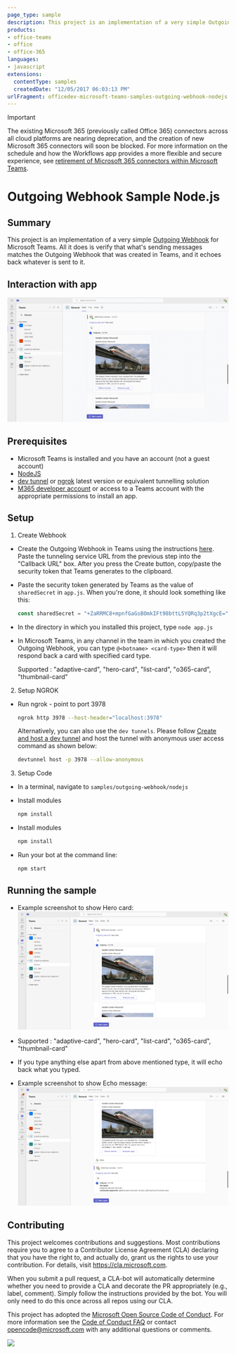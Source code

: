 ```yaml
---
page_type: sample
description: This project is an implementation of a very simple Outgoing Webhook for Microsoft Teams.
products:
- office-teams
- office
- office-365
languages:
- javascript
extensions:
  contentType: samples
  createdDate: "12/05/2017 06:03:13 PM"
urlFragment: officedev-microsoft-teams-samples-outgoing-webhook-nodejs
---
```

> [!IMPORTANT]
>
> The existing Microsoft 365 (previously called Office 365) connectors across all cloud platforms are nearing deprecation, and the creation of new Microsoft 365 connectors will soon be blocked. For more information on the schedule and how the Workflows app provides a more flexible and secure experience, see [retirement of Microsoft 365 connectors within Microsoft Teams](https://devblogs.microsoft.com/microsoft365dev/retirement-of-office-365-connectors-within-microsoft-teams/).

# Outgoing Webhook Sample Node.js

## Summary

This project is an implementation of a very simple [Outgoing Webhook](https://docs.microsoft.com/en-us/microsoftteams/platform/concepts/custom-bot) for Microsoft Teams. All it does is verify that what's sending messages matches the Outgoing Webhook that was created in Teams, and it echoes back whatever is sent to it.

## Interaction with app

![Broadcast from user](./Images/Outgoingwebhook.gif)

## Prerequisites

- Microsoft Teams is installed and you have an account (not a guest account)
- [NodeJS](https://nodejs.org/en/)
- [dev tunnel](https://learn.microsoft.com/en-us/azure/developer/dev-tunnels/get-started?tabs=windows) or [ngrok](https://ngrok.com/) latest version or equivalent tunnelling solution
- [M365 developer account](https://docs.microsoft.com/en-us/microsoftteams/platform/concepts/build-and-test/prepare-your-o365-tenant) or access to a Teams account with the appropriate permissions to install an app.

## Setup

 
1. Create Webhook
  * Create the Outgoing Webhook in Teams using the instructions [here](https://docs.microsoft.com/en-us/microsoftteams/platform/concepts/custom-bot). Paste the tunneling service URL from the previous step into the "Callback URL" box. After you press the Create button, copy/paste the security token that Teams generates to the clipboard.

  * Paste the security token generated by Teams as the value of `sharedSecret` in `app.js`. When you're done, it should look something like this:

    ```javascript
    const sharedSecret = "+ZaRRMC8+mpnfGaGsBOmkIFt98bttL5YQRq3p2tXgcE=";  ```

  * In the directory in which you installed this project, type `node app.js`

  * In Microsoft Teams, in any channel in the team in which you created the Outgoing Webhook, you can type `@<botname> <card-type>` then it will respond back a card with specified card type.

    Supported <card type>: "adaptive-card", "hero-card", "list-card", "o365-card", "thumbnail-card"
    
 2. Setup NGROK
-  Run ngrok - point to port 3978

   ```bash
   ngrok http 3978 --host-header="localhost:3978"
   ```  

   Alternatively, you can also use the `dev tunnels`. Please follow [Create and host a dev tunnel](https://learn.microsoft.com/en-us/azure/developer/dev-tunnels/get-started?tabs=windows) and host the tunnel with anonymous user access command as shown below:

   ```bash
   devtunnel host -p 3978 --allow-anonymous
   ```

3. Setup Code

- In a terminal, navigate to `samples/outgoing-webhook/nodejs`

 - Install modules

    ```bash
    npm install
    ```
    
 - Install modules

    ```bash
    npm install
    ```
- Run your bot at the command line:

    ```bash
    npm start
    ```

## Running the sample

- Example screenshot to show Hero card:
![Hero card](Images/1.hero-card.png)

* Supported <card type>: "adaptive-card", "hero-card", "list-card", "o365-card", "thumbnail-card"

* If you type anything else apart from above mentioned type, it will echo back what you typed.

- Example screenshot to show Echo message:
![Echo message](Images/2.hello-bot.png)


## Contributing

This project welcomes contributions and suggestions.  Most contributions require you to agree to a
Contributor License Agreement (CLA) declaring that you have the right to, and actually do, grant us
the rights to use your contribution. For details, visit https://cla.microsoft.com.

When you submit a pull request, a CLA-bot will automatically determine whether you need to provide
a CLA and decorate the PR appropriately (e.g., label, comment). Simply follow the instructions
provided by the bot. You will only need to do this once across all repos using our CLA.

This project has adopted the [Microsoft Open Source Code of Conduct](https://opensource.microsoft.com/codeofconduct/).
For more information see the [Code of Conduct FAQ](https://opensource.microsoft.com/codeofconduct/faq/) or
contact [opencode@microsoft.com](mailto:opencode@microsoft.com) with any additional questions or comments.


<img src="https://pnptelemetry.azurewebsites.net/microsoft-teams-samples/samples/outgoing-webhook-nodejs" />
